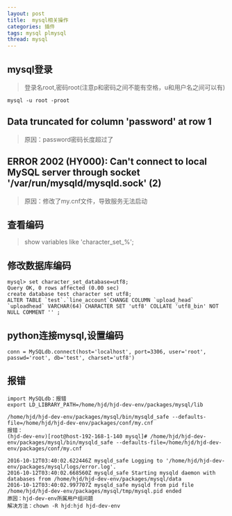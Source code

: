 ```yaml
---
layout: post
title:  mysql相关操作
categories: 插件
tags: mysql plmysql
thread: mysql
---
```


## mysql登录

> 登录名root,密码root(注意p和密码之间不能有空格，u和用户名之间可以有)
```
mysql -u root -proot
```

## Data truncated for column 'password' at row 1
> 原因：password密码长度超过了

## ERROR 2002 (HY000): Can't connect to local MySQL server through socket '/var/run/mysqld/mysqld.sock' (2)
> 原因：修改了my.cnf文件，导致服务无法启动

## 查看编码
> show variables like 'character_set_%';

## 修改数据库编码
```
mysql> set character_set_database=utf8;
Query OK, 0 rows affected (0.00 sec)
create database test character set utf8;
ALTER TABLE `test`.`line_account`CHANGE COLUMN `upload_head` `uploadhead` VARCHAR(64) CHARACTER SET 'utf8' COLLATE 'utf8_bin' NOT NULL COMMENT '' ;
```

## python连接mysql,设置编码
```
conn = MySQLdb.connect(host='localhost', port=3306, user='root', passwd='root', db='test', charset='utf8')
```

## 报错
```
import MySQLdb：报错
export LD_LIBRARY_PATH=/home/hjd/hjd-dev-env/packages/mysql/lib

/home/hjd/hjd-dev-env/packages/mysql/bin/mysqld_safe --defaults-file=/home/hjd/hjd-dev-env/packages/conf/my.cnf
报错：
(hjd-dev-env)[root@host-192-168-1-140 mysql]# /home/hjd/hjd-dev-env/packages/mysql/bin/mysqld_safe --defaults-file=/home/hjd/hjd-dev-env/packages/conf/my.cnf

2016-10-12T03:40:02.622446Z mysqld_safe Logging to '/home/hjd/hjd-dev-env/packages/mysql/logs/error.log'.
2016-10-12T03:40:02.668560Z mysqld_safe Starting mysqld daemon with databases from /home/hjd/hjd-dev-env/packages/mysql/data
2016-10-12T03:40:02.997707Z mysqld_safe mysqld from pid file /home/hjd/hjd-dev-env/packages/mysql/tmp/mysql.pid ended
原因：hjd-dev-env所属用户组问题
解决方法：chown -R hjd:hjd hjd-dev-env
```
